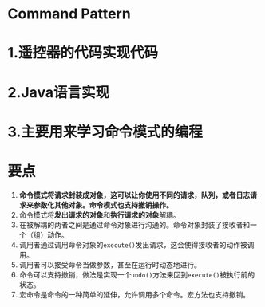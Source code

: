 # Command Pattern
# 1.遥控器的代码实现代码
# 2.Java语言实现
# 3.主要用来学习命令模式的编程

# 要点
 1. **命令模式将请求封装成对象，这可以让你使用不同的请求，队列，或者日志请求来参数化其他对象。命令模式也支持撤销操作。**
 2. 命令模式将**发出请求的对象**和**执行请求的对象**解耦。
 3. 在被解耦的两者之间是通过命令对象进行沟通的。命令对象封装了接收者和一个（组）动作。
 4. 调用者通过调用命令对象的`execute()`发出请求，这会使得接收者的动作被调用。
 5. 调用者可以接受命令当做参数，甚至在运行时动态地进行。
 6. 命令可以支持撤销，做法是实现一个`undo()`方法来回到`execute()`被执行前的状态。
 7. 宏命令是命令的一种简单的延伸，允许调用多个命令。宏方法也支持撤销。
